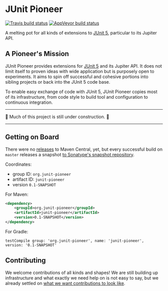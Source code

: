 # JUnit Pioneer

[![Travis build status](https://api.travis-ci.org/junit-pioneer/junit-pioneer.svg?branch=master)](https://travis-ci.org/junit-pioneer/junit-pioneer)
[![AppVeyor build status](https://ci.appveyor.com/api/projects/status/ijrlfaa2fpnxwm3r?svg=true)](https://ci.appveyor.com/project/nicolaiparlog/junit-pioneer)

A melting pot for all kinds of extensions to
[JUnit 5](https://github.com/junit-team/junit5), particular to its Jupiter API.

## A Pioneer's Mission

JUnit Pioneer provides extensions for [JUnit 5](https://github.com/junit-team/junit5/) and its Jupiter API.
It does not limit itself to proven ideas with wide application but is purposely open to experiments.
It aims to spin off successful and cohesive portions into sibling projects or back into the JUnit 5 code base.

To enable easy exchange of code with JUnit 5, JUnit Pioneer copies most of its infrastructure, from code style to build tool and configuration to continuous integration.

***

🚧 Much of this project is still under construction. 🚧

***

## Getting on Board

There were no [releases](https://github.com/junit-pioneer/junit-pioneer/releases) to Maven Central, yet, but every successful build on `master` releases a snapshot [to Sonatype's snapshot repository](https://oss.sonatype.org/content/repositories/snapshots/org/junit-pioneer/junit-pioneer/).

Coordinates:

* group ID: `org.junit-pioneer`
* artifact ID: `junit-pioneer`
* version `0.1-SNAPSHOT`

For Maven:

```xml
<dependency>
	<groupId>org.junit-pioneer</groupId>
	<artifactId>junit-pioneer</artifactId>
	<version>0.1-SNAPSHOT</version>
</dependency>
```

For Gradle:

```
testCompile group: 'org.junit-pioneer', name: 'junit-pioneer', version: '0.1-SNAPSHOT'
```

## Contributing

We welcome contributions of all kinds and shapes!
We are still building up infrastructure and what exactly we need help on is not easy to say, but we already settled on [what we want contributions to look like](CONTRIBUTING.md).
